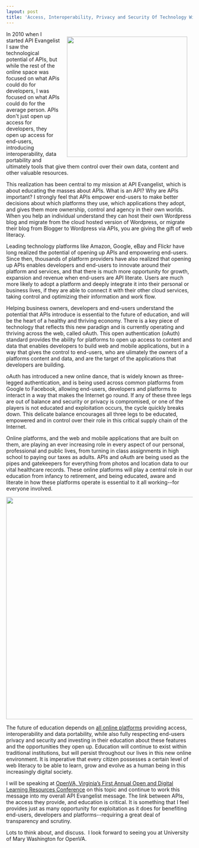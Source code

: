```yaml
---
layout: post
title: 'Access, Interoperability, Privacy and Security Of Technology Will Set The Stage For The Future of Education'
---
```

<p><img style="padding: 15px;" src="https://s3.amazonaws.com/kinlane-productions/api-evangelist/att/tag-cloud-education.png" alt="" width="325" align="right" /></p>
<p>In 2010 when I started API Evangelist I saw the technological potential of APIs, but while the rest of the online space was focused on what APis could do for developers, I was focused on what APIs could do for the average person.  APIs don't just open up access for developers, they open up access for end-users, introducing interoperability, data portability and ultimately tools that give them control over their own data, content and other valuable resources.</p>
<p>This realization has been central to my mission at API Evangelist, which is about educating the masses about APIs. What is an API? Why are APIs important? I strongly feel that APIs empower end-users to make better decisions about which platforms they use, which applications they adopt, and gives them more ownership, control and agency in their own worlds. When you help an individual understand they can host their own Wordpress blog and migrate from the cloud hosted version of Wordpress, or migrate their blog from Blogger to Wordpress via APIs, you are giving the gift of web literacy.</p>
<p>Leading technology platforms like Amazon, Google, eBay and Flickr have long realized the potential of opening up APIs and empowering end-users. Since then, thousands of platform providers have also realized that opening up APIs enables developers and end-users to innovate around their platform and services, and that there is much more opportunity for growth, expansion and revenue when end-users are API literate. Users are much more likely to adopt a platform and deeply integrate it into their personal or business lives, if they are able to connect it with their other cloud services, taking control and optimizing their information and work flow.</p>
<p>Helping business owners, developers and end-users understand the potential that APIs introduce is essential to the future of education, and will be the heart of a healthy and thriving economy. There is a key piece of technology that reflects this new paradign and is currently operating and thriving across the web, called oAuth. This open authentication (oAuth) standard provides the ability for platforms to open up access to content and data that enables developers to build web and mobile applications, but in a way that gives the control to end-users, who are ulimately the owners of a platforms content and data, and are the target of the applications that developers are building.</p>
<p>oAuth has introduced a new online dance, that is widely known as three-legged authentication, and is being used across common platforms from Google to Facebook, allowing end-users, developers and platforms to interact in a way that makes the Internet go round.  If any of these three legs are out of balance and security or privacy is compromised, or one of the players is not educated and exploitation occurs, the cycle quickly breaks down. This delicate balance encourages all three legs to be educated, empowered and in control over their role in this critical supply chain of the Internet.</p>
<p>Online platforms, and the web and mobile applications that are built on them, are playing an ever increasing role in every aspect of our personal, professional and public lives, from turning in class assignments in high school to paying our taxes as adults.  APIs and oAuth are being used as the pipes and gatekeepers for everything from photos and location data to our vital healthcare records. These online platforms will play a central role in our education from infancy to retirement, and being educated, aware and literate in how these platforms operate is essential to it all working--for everyone involved.</p>
<p><a href="http://openva.org/2013/10/09/minding-the-future-program-at-a-glance/"><img style="display: block; margin-left: auto; margin-right: auto;" src="http://openva.org/wp-content/uploads/2013/09/cropped-openva_header.jpg" alt="" width="600" /></a></p>
<p>The future of education depends on <span style="text-decoration: underline;">all online platforms</span> providing access, interoperability and data portability, while also fully respecting end-users privacy and security and investing in their education about these features and the opportunities they open up.  Education will continue to exist within traditional institutions, but will persist throughout our lives in this new online environment. It is imperative that every citizen possesses a certain level of web literacy to be able to learn, grow and evolve as a human being in this increasingly digital society.</p>
<p>I will be speaking at <a href="http://openva.org/2013/10/09/minding-the-future-program-at-a-glance/">OpenVA, Virginia&rsquo;s First Annual Open and Digital Learning Resources Conference</a> on this topic and continue to work this message into my overall API Evangelist message. The link between APIs, the access they provide, and education is critical. It is something that I feel provides just as many opportunity for exploitation as it does for benefiting end-users, developers and platforms--requiring a great deal of transparency and scrutiny.</p>
<p>Lots to think about, and discuss. &nbsp;I look forward to seeing you at University of Mary Washington for OpenVA.</p>